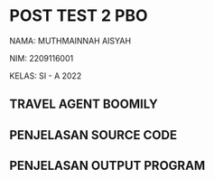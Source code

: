 # POST TEST 2 PBO

<p>NAMA: MUTHMAINNAH AISYAH<p>
<p>NIM: 2209116001<p>
<p>KELAS: SI - A 2022<p>

## TRAVEL AGENT BOOMILY
<p><p>

## PENJELASAN SOURCE CODE
<p><p>

## PENJELASAN OUTPUT PROGRAM
<p><p>
